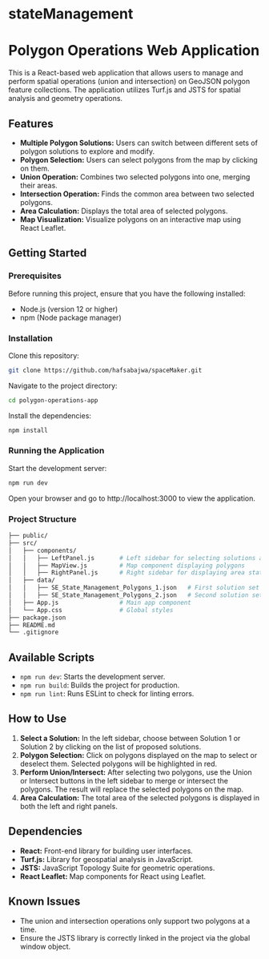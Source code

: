 # stateManagement

# Polygon Operations Web Application

This is a React-based web application that allows users to manage and perform spatial operations (union and intersection) on GeoJSON polygon feature collections. The application utilizes Turf.js and JSTS for spatial analysis and geometry operations.

## Features

- **Multiple Polygon Solutions:** Users can switch between different sets of polygon solutions to explore and modify.
- **Polygon Selection:** Users can select polygons from the map by clicking on them.
- **Union Operation:** Combines two selected polygons into one, merging their areas.
- **Intersection Operation:** Finds the common area between two selected polygons.
- **Area Calculation:** Displays the total area of selected polygons.
- **Map Visualization:** Visualize polygons on an interactive map using React Leaflet.

## Getting Started

### Prerequisites

Before running this project, ensure that you have the following installed:

- Node.js (version 12 or higher)
- npm (Node package manager)

### Installation

Clone this repository:

```bash
git clone https://github.com/hafsabajwa/spaceMaker.git
```

Navigate to the project directory:

```bash
cd polygon-operations-app
 ```

Install the dependencies:
```bash
npm install
```
### Running the Application
Start the development server:
```bash
npm run dev
```
Open your browser and go to http://localhost:3000 to view the application.
### Project Structure
```bash
├── public/
├── src/
│   ├── components/
│   │   ├── LeftPanel.js       # Left sidebar for selecting solutions and performing operations
│   │   ├── MapView.js         # Map component displaying polygons
│   │   ├── RightPanel.js      # Right sidebar for displaying area statistics
│   ├── data/
│   │   ├── SE_State_Management_Polygons_1.json   # First solution set of polygons
│   │   ├── SE_State_Management_Polygons_2.json   # Second solution set of polygons
│   ├── App.js                 # Main app component
│   └── App.css                # Global styles
├── package.json
├── README.md
└── .gitignore
```

## Available Scripts

- `npm run dev`: Starts the development server.
- `npm run build`: Builds the project for production.
- `npm run lint`: Runs ESLint to check for linting errors.

## How to Use

1. **Select a Solution:** In the left sidebar, choose between Solution 1 or Solution 2 by clicking on the list of proposed solutions.
2. **Polygon Selection:** Click on polygons displayed on the map to select or deselect them. Selected polygons will be highlighted in red.
3. **Perform Union/Intersect:** After selecting two polygons, use the Union or Intersect buttons in the left sidebar to merge or intersect the polygons. The result will replace the selected polygons on the map.
4. **Area Calculation:** The total area of the selected polygons is displayed in both the left and right panels.

## Dependencies

- **React:** Front-end library for building user interfaces.
- **Turf.js:** Library for geospatial analysis in JavaScript.
- **JSTS:** JavaScript Topology Suite for geometric operations.
- **React Leaflet:** Map components for React using Leaflet.

## Known Issues

- The union and intersection operations only support two polygons at a time.
- Ensure the JSTS library is correctly linked in the project via the global window object.
